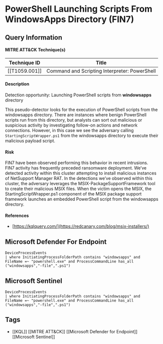 # PowerShell Launching Scripts From WindowsApps Directory (FIN7)

## Query Information

#### MITRE ATT&CK Technique(s)

| Technique ID  | Title                                         |
| ------------- | --------------------------------------------- |
| [[T1059.001]] | Command and Scripting Interpreter: PowerShell |
#### Description
Detection opportunity: Launching PowerShell scripts from **windowsapps** directory

This pseudo-detector looks for the execution of PowerShell scripts from the windowsapps directory. There are instances where benign PowerShell scripts run from this directory, but analysts can sort out malicious or suspicious activity by investigating follow-on actions and network connections. However, in this case we see the adversary calling `StartingScriptWrapper.ps1` from the windowsapps directory to execute their malicious payload script.
#### Risk
FIN7 have been observed performing this behavior in recent intrusions. FIN7 activity has frequently preceded ransomware deployment. We’ve detected activity within this cluster attempting to install malicious instances of NetSupport Manager RAT. In the detections we’ve observed within this cluster, the adversary leverages the MSIX-PackageSupportFramework tool to create their malicious MSIX files. When the victim opens the MSIX, the StartingScriptWrapper.ps1 component of the MSIX package support framework launches an embedded PowerShell script from the windowsapps directory.
#### References
- [https://kqlquery.com/](https://redcanary.com/blog/msix-installers/)
## Microsoft Defender For Endpoint
```kusto
DeviceProcessEvents
| where InitiatingProcessFolderPath contains "windowsapps" and FileName =~ "powershell.exe" and ProcessCommandLine has_all ("windowsapps","-file",".ps1")
```
## Microsoft Sentinel
```kusto
DeviceProcessEvents
| where InitiatingProcessFolderPath contains "windowsapps" and FileName =~ "powershell.exe" and ProcessCommandLine has_all ("windowsapps","-file",".ps1")
```
## Tags
- [[KQL]] [[MITRE ATT&CK]] [[Microsoft Defender for Endpoint]] [[Microsoft Sentinel]]